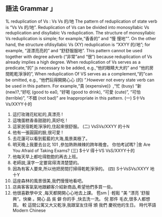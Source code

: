 ## 語法 Grammar 」
1L reduplication of Vs : Vs Vs 的/地
The pattern of reduplication of state verb is “Vs Vs 的/地”. Reduplication of Vs can
be divided into monosyllabic Vs reduplication and disyllabic Vs reduplication. The
structure of monosyllabic Vs reduplication is simple; for example,“香香的” and “慢
慢地"”. On the other hand, the structure ofdisyllabic Vs (XY) reduplication is “XXYY
的/地”; for example, “涯漂亮亮的” and “舒舒服服地”. This pattern cannot be used
together with degree adverb (“非常”and “很”) because reduplication of Vs already
implies a high degree. When reduplication of Vs serves as a predicate,“的” js necessary
to be added, e.g.,“他的眼睛大大的” and “他的房間乾乾淨淨的”, When reduplication
Of VS serves as a complement,“的”can be omitted, e.g., “他們玩得開開心心
(的) ”.However not every state verb can be used in this pattern. For example,“貴
(expensive)》,“忙 (busy) “新 (new)?,“好吃 (good to ea0, “好喝 (good to drink),
“可愛 (cute)”, “可怕 (terrible)”, “不錯 (not bad)” are Inappropriate in this pattern.
(一) S十Vs Vs/XXYY十的
1. 這打玫瑰花紅紅的,真漂亮 !
2. 這塊蛋糕香香甜甜的,真好吃 !
3. 這家民宿乾乾淨淨的,住起來很舒服。
(二) VsSVs/XXYY 的十N
1. 他有一張圓圓的臉,很可愛 !
2. 去花蓮可以看到藍藍的大海,風景美極了。
3. 明天晚上我要去台北 101 ,參加熱熱辣辣的跨年晚會。
你怕考試嗎? |舍
Are You Afraid of Taking Exams?
(三) $十V 得十VS VsS/XXYY十的
1. 他每天早上都吃得飽飽的再去上班。
2. 老師說,漢字一定要寫得清清楚楚的。
3. 因為有客人要來,所以他把房間打掃得乾乾淨淨的。
(四) S十VsSVs/XXYY 地 十Y
1. 這座森林的風景很美,我們慢慢地看吧。
2. 店員客客氣氣地跟顧客介紹新商品,希望他們多買一些。
3. 他很喜歡學中文 ,每天都開開心心地去上課。
苞sm
|     ‧輕鬆
"美  “漂亮 '舒服
興“。快樂 。開心
品   吳
僻 你的手                                        ,快去洗一洗。
倪 那件                                 毛衣,很多人都想買。
較 這間公寓又大又乾淨,我跟室友住得
頒 我們                                   慶祝他的生日。
時代苹語
Modern Chinese
